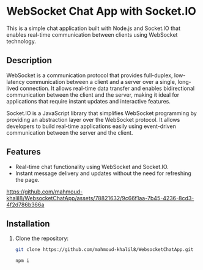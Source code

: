 # WebSocket Chat App with Socket.IO

This is a simple chat application built with Node.js and Socket.IO that enables real-time communication between clients using WebSocket technology.

## Description

WebSocket is a communication protocol that provides full-duplex, low-latency communication between a client and a server over a single, long-lived connection. It allows real-time data transfer and enables bidirectional communication between the client and the server, making it ideal for applications that require instant updates and interactive features.

Socket.IO is a JavaScript library that simplifies WebSocket programming by providing an abstraction layer over the WebSocket protocol. It allows developers to build real-time applications easily using event-driven communication between the server and the client.


## Features

- Real-time chat functionality using WebSocket and Socket.IO.
- Instant message delivery and updates without the need for refreshing the page.
  

https://github.com/mahmoud-khalil8/WebsocketChatApp/assets/78821632/9c66f1aa-7b45-4236-8cd3-4f2d786b366a


## Installation

1. Clone the repository:

   ```bash
   git clone https://github.com/mahmoud-khalil8/WebsocketChatApp.git
   
   npm i


   



